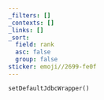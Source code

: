 ```yaml
---
_filters: []
_contexts: []
_links: []
_sort:
  field: rank
  asc: false
  group: false
sticker: emoji//2699-fe0f
---
```

`setDefaultJdbcWrapper()`